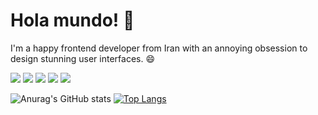 # Hola mundo! 👋

I'm a happy frontend developer from Iran with an annoying obsession to design stunning user interfaces. 😄

[![](https://img.shields.io/badge/Stack_Overflow-FE7A16?style=for-the-badge&logo=stack-overflow&logoColor=white)](https://stackoverflow.com/users/13108482/amirhossein-shahbazi)
[![](https://img.shields.io/badge/website-000000?style=for-the-badge&logo=About.me&logoColor=white
)](https://jsdev.best/)
[![](https://img.shields.io/badge/LinkedIn-0077B5?style=for-the-badge&logo=linkedin&logoColor=white)](https://www.linkedin.com/in/amirhshahbazi)
[![](https://img.shields.io/badge/Medium-12100E?style=for-the-badge&logo=medium&logoColor=white)](https://shahbaziamir.medium.com/)
[![](https://img.shields.io/badge/Dribbble-EA4C89?style=for-the-badge&logo=dribbble&logoColor=white)](https://dribbble.com/shahbaziamir)

![Anurag's GitHub stats](https://github-readme-stats.vercel.app/api?username=amirhshahbazi&hide=contribs,issues&theme=radical)
[![Top Langs](https://github-readme-stats.vercel.app/api/top-langs/?username=anuraghazra)](https://github.com/anuraghazra/github-readme-stats)

